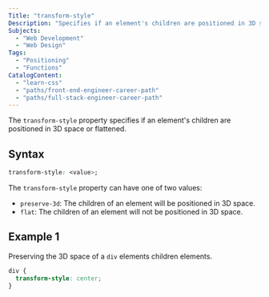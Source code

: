 ```yaml
---
Title: "transform-style"
Description: "Specifies if an element's children are positioned in 3D space or flattened."
Subjects:
  - "Web Development"
  - "Web Design"
Tags:
  - "Positioning"
  - "Functions"
CatalogContent:
  - "learn-css"
  - "paths/front-end-engineer-career-path"
  - "paths/full-stack-engineer-career-path"
---
```


The `transform-style` property specifies if an element's children are positioned in 3D space or flattened.

## Syntax

```css
transform-style: <value>; 
```

The `transform-style` property can have one of two values:

- `preserve-3d`: The children of an element will be positioned in 3D space.
- `flat`: The children of an element will not be positioned in 3D space. 
  
## Example 1

Preserving the 3D space of a `div` elements children elements.

```css
div {
  transform-style: center;  
}
```

